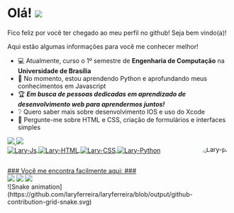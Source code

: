 
### 
<h1 align="left">Olá! <img src="https://raw.githubusercontent.com/laryferreira/laryferreira/master/hi.gif" height="30px"></h1>
Fico feliz por você ter chegado ao meu perfil no github! Seja bem vindo(a)!

Aqui estão algumas informações para você me conhecer melhor!

- 💻 Atualmente, curso o 1º semestre de **Engenharia de Computação** na **Universidade de Brasília**
- 🌱 No momento, estou aprendendo Python e aprofundando meus conhecimentos em Javascript
- 🏆 ***Em busca de pessoas dedicadas em aprendizado de desenvolvimento web para aprendermos juntos!***
- ❔ Quero saber mais sobre desenvolvimento IOS e uso do Xcode
- 💬 Pergunte-me sobre HTML e CSS, criação de formulários e interfaces simples

<div>
  <a href="https://drive.google.com/file/d/15GRQgUBVLdgEFhmEK4cEanWg8F-2lZvj/view?usp=sharingk">
  <img height="180em" src="https://github-readme-stats.vercel.app/api?username=laryferreira&show_icons=true&theme=dark&include_all_commits=true&count_private=true"/>
  <img height="180em" src="https://github-readme-stats.vercel.app/api/top-langs/?username=laryferreira&layout=compact&langs_count=7&theme=dark"/>
</div>
<div style="display: inline_block">
  <img align="center" alt="Lary-Js" height="30" width="100" src="https://img.shields.io/badge/JavaScript-F7DF1E?style=for-the-badge&logo=javascript&logoColor=black">
  <img align="center" alt="Lary-HTML" height="30" width="90" src="https://img.shields.io/badge/HTML5-E34F26?style=for-the-badge&logo=html5&logoColor=white">
  <img align="center" alt="Lary-CSS" height="30" width="90" src="https://img.shields.io/badge/CSS3-1572B6?style=for-the-badge&logo=css3&logoColor=white">
  <img align="center" alt="Lary-Python" height="30" width="90" src="https://img.shields.io/badge/Python-14354C?style=for-the-badge&logo=python&logoColor=white">
  <img align="right" alt="Lary-pic" height="150" style="border-radius:50px;" src="https://media.giphy.com/media/zOvBKUUEERdNm/giphy.gif">
</div>
  
  ##
 
<div>  
  ###
  Você me encontra facilmente aqui:
  ###
  </div>
    <div>
 <a href="mailto:contatolaryssaf@gmail.com"><img src="https://img.shields.io/badge/-Gmail-%23333?style=for-the-badge&logo=gmail&logoColor=white" target="_blank"></a>
 <a href="https://www.linkedin.com/in/laryssaoliferreira" target="_blank"><img src="https://img.shields.io/badge/-LinkedIn-%230077B5?style=for-the-badge&logo=linkedin&logoColor=white" target="_blank"></a> 
<a href="https://medium.com/@laryssa.ferreira" target="_blank"><img src="https://img.shields.io/badge/Medium-12100E?style=for-the-badge&logo=medium&logoColor=white" target="_blank"></a>  
 </div>
 <div>
 ![Snake animation](https://github.com/laryferreira/laryferreira/blob/output/github-contribution-grid-snake.svg)
 </div>
